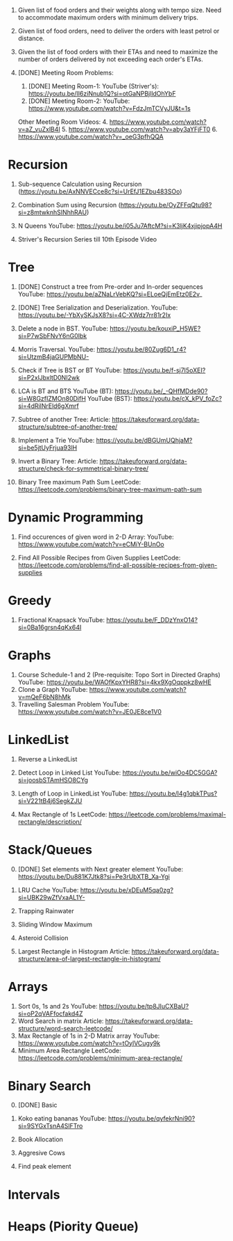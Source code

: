 1. Given list of food orders and their weights along with tempo size. Need to accommodate maximum orders with minimum delivery trips.

2. Given list of food orders, need to deliver the orders with least petrol or distance.

3. Given the list of food orders with their ETAs and need to maximize the number of orders delivered by not exceeding each order's ETAs.

4. [DONE] Meeting Room Problems:
   1. [DONE] Meeting Room-1:
      YouTube (Striver's): https://youtu.be/II6ziNnub1Q?si=otGaNPBjlldOhYbF
   3. [DONE] Meeting Room-2:
      YouTube: https://www.youtube.com/watch?v=FdzJmTCVyJU&t=1s
   
   Other Meeting Room Videos:
   4. https://www.youtube.com/watch?v=aZ_vuZxlB4I
   5. https://www.youtube.com/watch?v=aby3aYFjFT0
   6. https://www.youtube.com/watch?v=_oeG3pfhQQA

# Recursion
   1. Sub-sequence Calculation using Recursion (https://youtu.be/AxNNVECce8c?si=UrEfJ1EZbu483SOo)
   
   2. Combination Sum using Recursion (https://youtu.be/OyZFFqQtu98?si=z8mtwknhSINhhRAU)
   
   3. N Queens
      YouTube: https://youtu.be/i05Ju7AftcM?si=K3ljK4xjipjopA4H

   4. Striver's Recursion Series till 10th Episode Video

# Tree
   1. [DONE] Construct a tree from Pre-order and In-order sequences
      YouTube: https://youtu.be/aZNaLrVebKQ?si=ELoeQjEmEtz0E2v_

   2. [DONE] Tree Serialization and Deserialization.
       YouTube: https://youtu.be/-YbXySKJsX8?si=4C-XWdz7rr81r2Ix

   3. Delete a node in BST.
      YouTube: https://youtu.be/kouxiP_H5WE?si=P7wSbFNvY6nG0Ibk

   4. Morris Traversal.
      YouTube: https://youtu.be/80Zug6D1_r4?si=UtzmB4jaGUPMbNU-

   5. Check if Tree is BST or BT
       YouTube: https://youtu.be/f-sj7I5oXEI?si=P2xlJbxltD0NI2wk

   6. LCA is BT and BTS
       YouTube (BT): https://youtu.be/_-QHfMDde90?si=W8GzfIZMOn80DifH
       YouTube (BST): https://youtu.be/cX_kPV_foZc?si=4dRilNrEld6gXmrf

   7. Subtree of another Tree:
      Article: https://takeuforward.org/data-structure/subtree-of-another-tree/

   8. Implement a Trie
      YouTube: https://youtu.be/dBGUmUQhjaM?si=be5jtUyFrjua93lH

   9. Invert a Binary Tree:
      Article: https://takeuforward.org/data-structure/check-for-symmetrical-binary-tree/
   
   10. Binary Tree maximum Path Sum
      LeetCode: https://leetcode.com/problems/binary-tree-maximum-path-sum


# Dynamic Programming

   1. Find occurences of given word in 2-D Array:
      YouTube: https://www.youtube.com/watch?v=eCMiY-BUnOo

   2. Find All Possible Recipes from Given Supplies
      LeetCode: https://leetcode.com/problems/find-all-possible-recipes-from-given-supplies

# Greedy
   1. Fractional Knapsack
      YouTube: https://youtu.be/F_DDzYnxO14?si=0Ba16grsn4qKx64I

# Graphs
   1. Course Schedule-1 and 2 (Pre-requisite: Topo Sort in Directed Graphs)
      YouTube: https://youtu.be/WAOfKpxYHR8?si=4kx9XgOqppkz8wHE
   2. Clone a Graph
      YouTube: https://www.youtube.com/watch?v=mQeF6bN8hMk
   3. Travelling Salesman Problem
      YouTube: https://www.youtube.com/watch?v=JE0JE8ce1V0

# LinkedList

   1. Reverse a LinkedList

   2. Detect Loop in Linked List
      YouTube: https://youtu.be/wiOo4DC5GGA?si=joosbSTAmHSO8CYg

   4. Length of Loop in LinkedList
      YouTube: https://youtu.be/I4g1qbkTPus?si=V221tB4j6SegkZJU
   
   5. Max Rectangle of 1s
      LeetCode: https://leetcode.com/problems/maximal-rectangle/description/

# Stack/Queues
   0. [DONE] Set elements with Next greater element
      YouTube: https://youtu.be/Du881K7Jtk8?si=Pe3rUbXTB_Xa-Ygi
   2. LRU Cache
      YouTube: https://youtu.be/xDEuM5qa0zg?si=UBK29wZfVxaAL1Y-

   3. Trapping Rainwater
   4. Sliding Window Maximum
   5. Asteroid Collision
   6. Largest Rectangle in Histogram
      Article: https://takeuforward.org/data-structure/area-of-largest-rectangle-in-histogram/

# Arrays
   1. Sort 0s, 1s and 2s
      YouTube: https://youtu.be/tp8JIuCXBaU?si=oP2qVAFfocfakd4Z
   2. Word Search in matrix
      Article: https://takeuforward.org/data-structure/word-search-leetcode/
   3. Max Rectangle of 1s in 2-D Matrix array
      YouTube: https://www.youtube.com/watch?v=tOylVCugy9k
   4. Minimum Area Rectangle
      LeetCode: https://leetcode.com/problems/minimum-area-rectangle/

# Binary Search
   0. [DONE] Basic

   2. Koko eating bananas
      YouTube: https://youtu.be/qyfekrNni90?si=9SYGxTsnA4SlFTro

   3. Book Allocation

   4. Aggresive Cows

   5. Find peak element

# Intervals

# Heaps (Piority Queue)